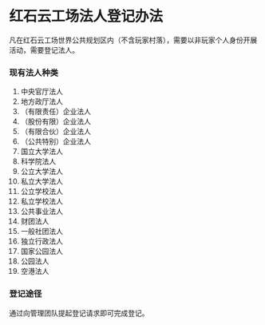 # 红石云工场法人登记办法

凡在红石云工场世界公共规划区内（不含玩家村落），需要以非玩家个人身份开展活动，需要登记法人。

### 现有法人种类

1. 中央官厅法人
2. 地方政厅法人
3. （有限责任）企业法人
4. （股份有限）企业法人
5. （有限合伙）企业法人
6. （公共特别）企业法人
7. 国立大学法人
8. 科学院法人
9. 公立大学法人
10. 私立大学法人
11. 公立学校法人
12. 私立学校法人
13. 公共事业法人
14. 财团法人
15. 一般社团法人
16. 独立行政法人
17. 国家公园法人
18. 公园法人
19. 空港法人

### 登记途径

通过向管理团队提起登记请求即可完成登记。